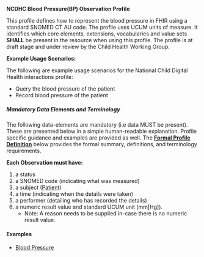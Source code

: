 **NCDHC Blood Pressure(BP) Observation Profile**

This profile defines how to represent the blood pressure in FHIR using a standard SNOMED CT AU code. The profile uses UCUM units of measure. It identifies which core elements, extensions, vocabularies and value sets **SHALL** be present in the resource when using this profile. 
The profile is at draft stage and under review by the Child Health Working Group. 

**Example Usage Scenarios:**

The following are example usage scenarios for the National Child Digital Health interactions
profile:


-   Query the blood pressure of the patient
-   Record blood pressure of the patient

##### Mandatory Data Elements and Terminology


The following data-elements are mandatory (i.e data MUST be present). These are presented below in a simple human-readable explanation. Profile specific guidance and examples are provided as well. The [**Formal Profile Definition**](#profile) below provides the formal summary, definitions, and  terminology requirements.  

**Each Observation must have:**

1.  a status  
1.  a SNOMED code (indicating what was measured)
1.  a subject ([Patient])
1.  a time (indicating when the details were taken)
1.	a performer (detailing who has recorded the details)
1.  a numeric result value and standard UCUM unit (mm[Hg]).
    -   Note: A reason needs to be supplied in-case there is no numeric result value.
	
	
	

#### Examples

- [Blood Pressure](ncdhc-observation-bp-example.html)		
	
	
[Patient]: http://build.fhir.org/ig/hl7au/au-fhir-childhealth/StructureDefinition-ncdhc-patient-baby.html		